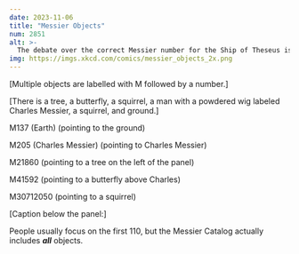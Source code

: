 ```yaml
---
date: 2023-11-06
title: "Messier Objects"
num: 2851
alt: >-
  The debate over the correct Messier number for the Ship of Theseus is ongoing.
img: https://imgs.xkcd.com/comics/messier_objects_2x.png
---
```

[Multiple objects are labelled with M followed by a number.]

[There is a tree, a butterfly, a squirrel, a man with a powdered wig labeled Charles Messier, a squirrel, and ground.]

M137 (Earth) (pointing to the ground)

M205 (Charles Messier) (pointing to Charles Messier)

M21860 (pointing to a tree on the left of the panel)

M41592 (pointing to a butterfly above Charles)

M30712050 (pointing to a squirrel)

[Caption below the panel:]

People usually focus on the first 110, but the Messier Catalog actually includes ***all*** objects.